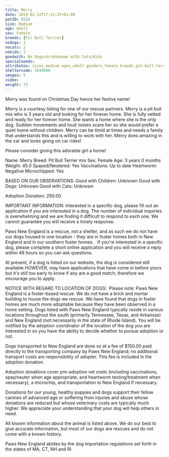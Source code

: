 ```yaml
---
title: Merry
date: 2019-02-12T17:21:37+01:00
petID: 8516
size: Medium
age: Adult
sex: Female
breeds: [Pit Bull Terrier]
nodogs: 1
nocats: 2
nokids: 2
goodwith: No Dogs<br>Unknown with Cats/Kids
specialneeds: 
attributes: sizes_medium ages_adult genders_female breeds_pit-bull-terrier options_no-dogs
sheltercode: 2019080
images: 5
video: 
weight: 73
---
```


Merry was found on Christmas Day hence her festive name! 

Merry is a courtesy listing for one of our rescue partners. Merry is a pit bull mix who is 3 years old and looking for her forever home. She is fully vetted and ready for her forever home. She wants a home where she is the only dog. Sudden movements and loud noises scare her so she would prefer a quiet home without children. Merry can be timid at times and needs a family that understands this and is willing to work with her. Merry does amazing in the car and loves going on car rides!

Please consider giving this adorable girl a home! 

Name: Merry
Breed: Pit Bull Terrier mix
Sex: Female
Age: 3 years 0 months
Weight: 45.0
Spayed/Neutered: Yes
Vaccinations: Up to date
Heartworm: Negative 
Microchipped: Yes

BASED ON OUR OBSERVATIONS: 
Good with Children: Unknown
Good with Dogs: Unknown
Good with Cats: Unknown


Adoption Donation: 250.00


IMPORTANT INFORMATION:
Interested in a specific dog, please fill out an application if you are interested in a dog. The number of individual inquiries is overwhelming and we are finding it difficult to respond to each one. We cannot guarantee you will receive a timely response.

Paws New England is a rescue, not a shelter, and as such we do not have our dogs housed in one location - they are in foster homes both in New England and in our southern foster homes. &#160; If you're interested in a specific dog, please complete a short online application and you will receive a reply within 48 hours so you can ask questions.

At present, if a dog is listed on our website, the dog is considered still available HOWEVER, may have applications that have come in before yours but it's still too early to know if any are a good match; therefore we encourage you to apply.


NOTICE WITH REGARD TO LOCATION OF DOGS: &#160;Please note: Paws New England is a foster-based rescue. We do not have a brick and mortar building to house the dogs we rescue. We have found that dogs in foster homes are much more adoptable because they have been observed in a home setting. Dogs listed with Paws New England typically reside in various locations throughout the south (primarily Tennessee, Texas, and Arkansas) and New England (not necessarily in the state of Rhode Island). You will be notified by the adoption coordinator of the location of the dog you are interested in so you have the ability to decide whether to pursue adoption or not.

Dogs transported to New England are done so at a fee of $150.00 paid directly to the transporting company by Paws New England; no additional transport costs are responsibility of adopter. This fee is included in the adoption donation.

Adoption donations cover pre-adoption vet costs (including vaccinations, spay/neuter when age appropriate, and heartworm testing/treatment when necessary), a microchip, and transportation to New England if necessary.

Donations for our young, healthy puppies and dogs support their fellow canines of advanced age or suffering from injuries and abuse whose donations are reduced but whose veterinary costs are typically much higher. We appreciate your understanding that your dog will help others in need.

All known information about the animal is listed above. We do our best to give accurate information, but most of our dogs are rescues and do not come with a known history.

Paws New England abides by the dog importation regulations set forth in the states of MA, CT, NH and RI.
